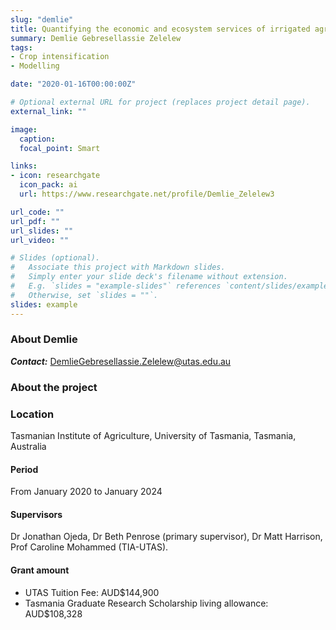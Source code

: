 ```yaml
---
slug: "demlie"
title: Quantifying the economic and ecosystem services of irrigated agriculture, a spatial-statistical approach based on regional water flux predictions
summary: Demlie Gebresellassie Zelelew
tags:
- Crop intensification
- Modelling

date: "2020-01-16T00:00:00Z"

# Optional external URL for project (replaces project detail page).
external_link: ""

image:
  caption: 
  focal_point: Smart

links:
- icon: researchgate
  icon_pack: ai
  url: https://www.researchgate.net/profile/Demlie_Zelelew3

url_code: ""
url_pdf: ""
url_slides: ""
url_video: ""

# Slides (optional).
#   Associate this project with Markdown slides.
#   Simply enter your slide deck's filename without extension.
#   E.g. `slides = "example-slides"` references `content/slides/example-slides.md`.
#   Otherwise, set `slides = ""`.
slides: example
---
```


### About Demlie

**_Contact:_** DemlieGebresellassie.Zelelew@utas.edu.au

### About the project

### Location
Tasmanian Institute of Agriculture, University of Tasmania, Tasmania, Australia

#### Period
From January 2020 to January 2024

#### Supervisors
Dr Jonathan Ojeda, Dr Beth Penrose (primary supervisor), Dr Matt Harrison, Prof Caroline Mohammed (TIA-UTAS).

#### Grant amount
- UTAS Tuition Fee: AUD$144,900
- Tasmania Graduate Research Scholarship living allowance: AUD$108,328

